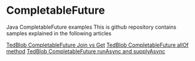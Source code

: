 # CompletableFuture
Java CompletableFuture examples
This is github repository contains samples explained in the following articles

[TedBlob CompletableFuture Join vs Get](https://tedblob.com/completablefuture-join-vs-get/)
[TedBlob CompletableFuture allOf method](https://tedblob.com/behavior-of-completablefuture-allof-method/)
[TedBlob CompletableFuture runAsync and supplyAsync](https://tedblob.com/completablefuture-runasync-and-supplyasync/)
